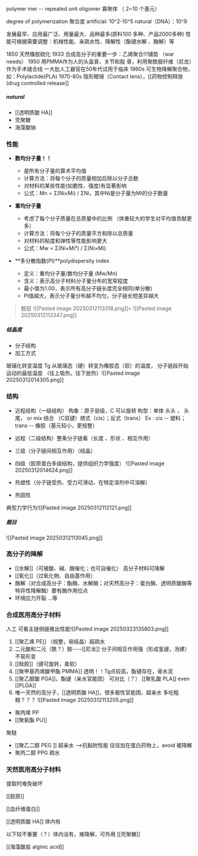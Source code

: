 polymer
	mer -- repeated unit
	oligomer 寡聚体 （ 2~10 个基元）

degree of polymerization 聚合度
	artificial: 10^2-10^5 
	natural（DNA）：10^9 

发展最早、应用最广泛、用量最大、品种最多(原料100 多种、产品2000多种) 
性能可根据需要调整：机械性能、亲疏水性、降解性（酯键水解 、酶解）等 

1850 天然橡胶硫化
1933 合成高分子的重要一步：乙烯聚合!!!铺垫
（war needs）
1950 用PMMA作为人的头盖骨、关节和股 骨，利用聚酰胺纤维（尼龙）作为手术缝合线
	一大批人工器官在50年代试用于临床
1960s  可生物降解聚合物，如：Polylactide(PLA) 
1970-80s 隐形眼镜（Contact lens），[[药物控制释放(drug controlled release]]

##### natural
- [[透明质酸 HA]]
- 壳聚糖
- 海藻酸钠


### 性能


- **数均分子量！！**
    - 是所有分子量的算术平均值
    - 计算方法：将每个分子的质量相加后除以分子总数
    - 对材料的某些性能(如脆性、强度)有显著影响
    - 公式：Mn = Σ(Ni×Mi) / ΣNi，其中Ni是分子量为Mi的分子数量
- **重均分子量**
    - 考虑了每个分子质量在总质量中的比例 （体重较大的学生对平均值贡献更多）
    - 计算方法：将每个分子的质量平方和除以总质量
    - 对材料的粘度和弹性等性能影响更大
    - 公式：Mw = Σ(Ni×Mi²) / Σ(Ni×Mi)

- **多分散指数(PI)**polydispersity index
	- 定义：重均分子量/数均分子量 (Mw/Mn)
	- 含义：表示高分子材料分子量分布的宽窄程度
	- 最小值为1.00，表示所有高分子链长度完全相同(单分散)
	- PI值越大，表示分子量分布越不均匀，分子链长短差异越大

> 题目
> ![[Pasted image 20250312113318.png]]> ![[Pasted image 20250312113347.png]]



##### 结晶度
- 分子结构
- 加工方式


玻璃化转变温度 Tg
	从玻璃态（硬）转变为橡胶态（软）的温度， 分子链段开始运动的最低温度
		（往上吸热，往下放热）![[Pasted image 20250312014305.png]]

### 结构
- 近程结构（一级结构）
	构象：原子层级，C 可以旋转
	构型：单体 头头 ， 头尾， or mix 结合
			（C双键）顺式（cis）；反式（trans）
			Ex : cis -- 塑料； trans -- 橡胶（基元较小，更规整）
	
- 远程（二级结构）整条分子链看（长度 、形状 、相互作用）
- 三级（分子链间相互作用）（结晶）
- 四级（胶原蛋白多级结构，提供组织力学强度）
![[Pasted image 20250312014624.png]]


- 热塑性（分子链受热、受力可滑动，在特定溶剂中可溶解）
- 热固性


典型力学行为![[Pasted image 20250312112121.png]]

##### 题目
![[Pasted image 20250312113045.png]]

### 高分子的降解
- [[水解]]（可被酸、碱、酶催化；也可自催化） 
	高分子材料可降解
- [[氧化]]（过氧化物、自由基作用） 
- 酶解（对合成高分子：酯酶、水解酶；对天然高分子：蛋白酶、透明质酸酶等特异性降解酶）要有酶作用位点
- 环境应力开裂 ...等




### 合成医用高分子材料

人工
可看主链侧链推出性能![[Pasted image 20250323135803.png]]
1.  [[聚乙烯 PE]] （规整，易结晶）超疏水
2. 二元酸和二元（酰？）胺----[[尼龙]]
		分子间相互作用强（形成氢键，汤建）不易形变
3. [[硅胶]]（键可旋转，柔软）
4. [[聚甲基丙烯酸甲酯 PMMA]] 透明！！Tg点较高，酯键存在，骨水泥
5. [[聚乙醇酸 PGA]]，酯键（亲水官能团）     可对比（？） [[聚乳酸 PLA]]  even [[PLGA]]
6. 唯一天然的高分子，[[透明质酸 HA]]，很多极性官能团，超亲水
	多吃粗粮？？？
![[Pasted image 20250312113205.png]]

- 聚丙烯 PP 
- [[聚氨酯 PU]]
	
聚醚
- [[聚乙二醇 PEG ]]  超亲水 -->抗黏附性能
	往往加在蛋白药物上，avoid 被降解
- 聚丙二醇 PPG 疏水
	


### 天然医用高分子材料
提取时难免破坏

[[胶原]]

[[血纤维蛋白]]

[[透明质酸 HA]]  体内有

以下较不重要（？）体内没有，难降解，可外用
[[壳聚糖]]

[[海藻酸盐 alginic acid]]